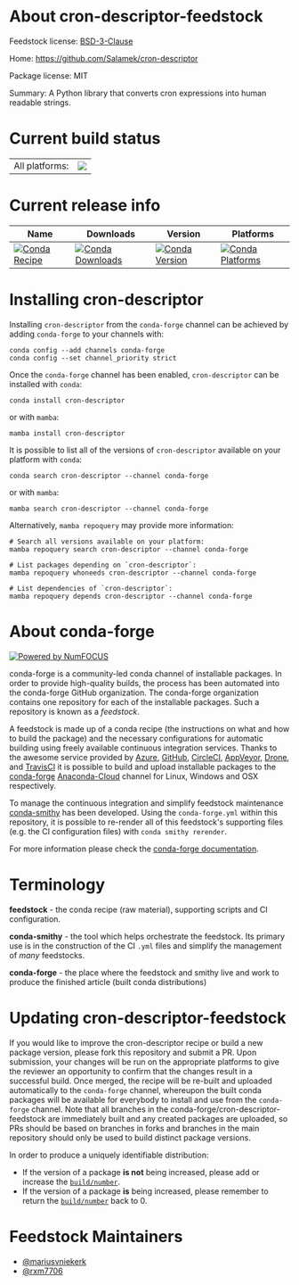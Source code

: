 About cron-descriptor-feedstock
===============================

Feedstock license: [BSD-3-Clause](https://github.com/conda-forge/cron-descriptor-feedstock/blob/main/LICENSE.txt)

Home: https://github.com/Salamek/cron-descriptor

Package license: MIT

Summary: A Python library that converts cron expressions into human readable strings.

Current build status
====================


<table><tr><td>All platforms:</td>
    <td>
      <a href="https://dev.azure.com/conda-forge/feedstock-builds/_build/latest?definitionId=11876&branchName=main">
        <img src="https://dev.azure.com/conda-forge/feedstock-builds/_apis/build/status/cron-descriptor-feedstock?branchName=main">
      </a>
    </td>
  </tr>
</table>

Current release info
====================

| Name | Downloads | Version | Platforms |
| --- | --- | --- | --- |
| [![Conda Recipe](https://img.shields.io/badge/recipe-cron--descriptor-green.svg)](https://anaconda.org/conda-forge/cron-descriptor) | [![Conda Downloads](https://img.shields.io/conda/dn/conda-forge/cron-descriptor.svg)](https://anaconda.org/conda-forge/cron-descriptor) | [![Conda Version](https://img.shields.io/conda/vn/conda-forge/cron-descriptor.svg)](https://anaconda.org/conda-forge/cron-descriptor) | [![Conda Platforms](https://img.shields.io/conda/pn/conda-forge/cron-descriptor.svg)](https://anaconda.org/conda-forge/cron-descriptor) |

Installing cron-descriptor
==========================

Installing `cron-descriptor` from the `conda-forge` channel can be achieved by adding `conda-forge` to your channels with:

```
conda config --add channels conda-forge
conda config --set channel_priority strict
```

Once the `conda-forge` channel has been enabled, `cron-descriptor` can be installed with `conda`:

```
conda install cron-descriptor
```

or with `mamba`:

```
mamba install cron-descriptor
```

It is possible to list all of the versions of `cron-descriptor` available on your platform with `conda`:

```
conda search cron-descriptor --channel conda-forge
```

or with `mamba`:

```
mamba search cron-descriptor --channel conda-forge
```

Alternatively, `mamba repoquery` may provide more information:

```
# Search all versions available on your platform:
mamba repoquery search cron-descriptor --channel conda-forge

# List packages depending on `cron-descriptor`:
mamba repoquery whoneeds cron-descriptor --channel conda-forge

# List dependencies of `cron-descriptor`:
mamba repoquery depends cron-descriptor --channel conda-forge
```


About conda-forge
=================

[![Powered by
NumFOCUS](https://img.shields.io/badge/powered%20by-NumFOCUS-orange.svg?style=flat&colorA=E1523D&colorB=007D8A)](https://numfocus.org)

conda-forge is a community-led conda channel of installable packages.
In order to provide high-quality builds, the process has been automated into the
conda-forge GitHub organization. The conda-forge organization contains one repository
for each of the installable packages. Such a repository is known as a *feedstock*.

A feedstock is made up of a conda recipe (the instructions on what and how to build
the package) and the necessary configurations for automatic building using freely
available continuous integration services. Thanks to the awesome service provided by
[Azure](https://azure.microsoft.com/en-us/services/devops/), [GitHub](https://github.com/),
[CircleCI](https://circleci.com/), [AppVeyor](https://www.appveyor.com/),
[Drone](https://cloud.drone.io/welcome), and [TravisCI](https://travis-ci.com/)
it is possible to build and upload installable packages to the
[conda-forge](https://anaconda.org/conda-forge) [Anaconda-Cloud](https://anaconda.org/)
channel for Linux, Windows and OSX respectively.

To manage the continuous integration and simplify feedstock maintenance
[conda-smithy](https://github.com/conda-forge/conda-smithy) has been developed.
Using the ``conda-forge.yml`` within this repository, it is possible to re-render all of
this feedstock's supporting files (e.g. the CI configuration files) with ``conda smithy rerender``.

For more information please check the [conda-forge documentation](https://conda-forge.org/docs/).

Terminology
===========

**feedstock** - the conda recipe (raw material), supporting scripts and CI configuration.

**conda-smithy** - the tool which helps orchestrate the feedstock.
                   Its primary use is in the construction of the CI ``.yml`` files
                   and simplify the management of *many* feedstocks.

**conda-forge** - the place where the feedstock and smithy live and work to
                  produce the finished article (built conda distributions)


Updating cron-descriptor-feedstock
==================================

If you would like to improve the cron-descriptor recipe or build a new
package version, please fork this repository and submit a PR. Upon submission,
your changes will be run on the appropriate platforms to give the reviewer an
opportunity to confirm that the changes result in a successful build. Once
merged, the recipe will be re-built and uploaded automatically to the
`conda-forge` channel, whereupon the built conda packages will be available for
everybody to install and use from the `conda-forge` channel.
Note that all branches in the conda-forge/cron-descriptor-feedstock are
immediately built and any created packages are uploaded, so PRs should be based
on branches in forks and branches in the main repository should only be used to
build distinct package versions.

In order to produce a uniquely identifiable distribution:
 * If the version of a package **is not** being increased, please add or increase
   the [``build/number``](https://docs.conda.io/projects/conda-build/en/latest/resources/define-metadata.html#build-number-and-string).
 * If the version of a package **is** being increased, please remember to return
   the [``build/number``](https://docs.conda.io/projects/conda-build/en/latest/resources/define-metadata.html#build-number-and-string)
   back to 0.

Feedstock Maintainers
=====================

* [@mariusvniekerk](https://github.com/mariusvniekerk/)
* [@rxm7706](https://github.com/rxm7706/)

